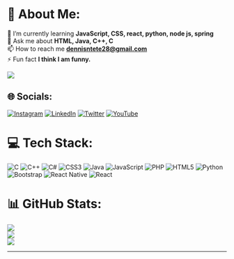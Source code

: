 # 💫 About Me:
🌱 I’m currently learning **JavaScript, CSS, react, python, node js, spring**<br>💬 Ask me about **HTML, Java, C++, C**<br>📫 How to reach me **dennisntete28@gmail.com**<br>⚡ Fun fact **I think I am funny.**

[![](https://visitcount.itsvg.in/api?id=Saitabau-Dennis&icon=7&color=7)](https://visitcount.itsvg.in)
## 🌐 Socials:
[![Instagram](https://img.shields.io/badge/Instagram-%23E4405F.svg?logo=Instagram&logoColor=white)](https://instagram.com/saitabau__) [![LinkedIn](https://img.shields.io/badge/LinkedIn-%230077B5.svg?logo=linkedin&logoColor=white)](https://linkedin.com/in/linkedin.com/in/saitabau-dennis-115133280) [![Twitter](https://img.shields.io/badge/Twitter-%231DA1F2.svg?logo=Twitter&logoColor=white)](https://twitter.com/Saita__28) [![YouTube](https://img.shields.io/badge/YouTube-%23FF0000.svg?logo=YouTube&logoColor=white)](https://youtube.com/@SaitabauDennis) 

# 💻 Tech Stack:
![C](https://img.shields.io/badge/c-%2300599C.svg?style=for-the-badge&logo=c&logoColor=white) ![C++](https://img.shields.io/badge/c++-%2300599C.svg?style=for-the-badge&logo=c%2B%2B&logoColor=white) ![C#](https://img.shields.io/badge/c%23-%23239120.svg?style=for-the-badge&logo=csharp&logoColor=white) ![CSS3](https://img.shields.io/badge/css3-%231572B6.svg?style=for-the-badge&logo=css3&logoColor=white) ![Java](https://img.shields.io/badge/java-%23ED8B00.svg?style=for-the-badge&logo=openjdk&logoColor=white) ![JavaScript](https://img.shields.io/badge/javascript-%23323330.svg?style=for-the-badge&logo=javascript&logoColor=%23F7DF1E) ![PHP](https://img.shields.io/badge/php-%23777BB4.svg?style=for-the-badge&logo=php&logoColor=white) ![HTML5](https://img.shields.io/badge/html5-%23E34F26.svg?style=for-the-badge&logo=html5&logoColor=white) ![Python](https://img.shields.io/badge/python-3670A0?style=for-the-badge&logo=python&logoColor=ffdd54) ![Bootstrap](https://img.shields.io/badge/bootstrap-%238511FA.svg?style=for-the-badge&logo=bootstrap&logoColor=white) ![React Native](https://img.shields.io/badge/react_native-%2320232a.svg?style=for-the-badge&logo=react&logoColor=%2361DAFB) ![React](https://img.shields.io/badge/react-%2320232a.svg?style=for-the-badge&logo=react&logoColor=%2361DAFB)
# 📊 GitHub Stats:
![](https://github-readme-stats.vercel.app/api?username=Saitabau-Dennis&theme=gotham&hide_border=false&include_all_commits=true&count_private=true)<br/>
![](https://github-readme-streak-stats.herokuapp.com/?user=Saitabau-Dennis&theme=gotham&hide_border=false)<br/>
![](https://github-readme-stats.vercel.app/api/top-langs/?username=Saitabau-Dennis&theme=gotham&hide_border=false&include_all_commits=true&count_private=true&layout=compact)


---

  
<!-- Proudly created with GPRM ( https://gprm.itsvg.in ) -->
